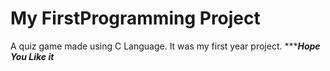 # My FirstProgramming Project
A quiz game made using C Language. It was my first year project.
****************Hope You Like it*************
